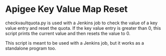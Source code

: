Apigee Key Value Map Reset
=====================

checkvaultquota.py is used with a Jenkins job to check the value of a key value entry and reset the quota. If the key value entry is greater than 0, this script prints the current value and then resets the value to 0. 

This script is meant to be used with a Jenkins job, but it works as a standalone program too.
